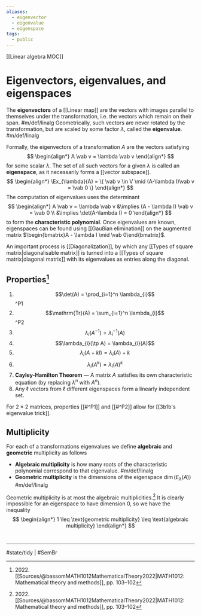 ```yaml
---
aliases:
  - eigenvector
  - eigenvalue
  - eigenspace
tags:
  - public
---
```

[[Linear algebra MOC]]
# Eigenvectors, eigenvalues, and eigenspaces
The **eigenvectors** of a [[Linear map]] are the vectors with images parallel to themselves under the transformation,
i.e. the vectors which remain on their span. #m/def/linalg 
Geometrically, such vectors are never rotated by the transformation,
but are scaled by some factor $\lambda$, called the **eigenvalue**.  #m/def/linalg 

Formally, the eigenvectors of a transformation $A$ are the vectors satisfying
$$
\begin{align*}
A \vab v = \lambda \vab v
\end{align*}
$$
for some scalar $\lambda$.
The set of all such vectors for a given $\lambda$ is called an **eigenspace**,
as it necessarily forms a [[vector subspace]].
$$
\begin{align*}
\Ex_{\lambda}(A) = \{ \vab v \in V \mid (A-\lambda I)\vab v = \vab 0 \}
\end{align*}
$$
The computation of eigenvalues uses the determinant
$$
\begin{align*}
A \vab v = \lambda \vab v &\implies (A - \lambda I) \vab v = \vab 0 \\
&\implies \det(A-\lambda I) = 0
\end{align*}
$$
to form the **characteristic polynomial**.
Once eigenvalues are known,
eigenspaces can be found using [[Gaußian elimination]] on the augmented matrix $\begin{bmatrix}A - \lambda I \mid \vab 0\end{bmatrix}$.


An important process is [[Diagonalization]],
by which any [[Types of square matrix|diagonalisable matrix]] is turned into a [[Types of square matrix|diagonal matrix]] with its eigenvalues as entries along the diagonal.

## Properties[^2022]
1. $$\det(A) = \prod_{i=1}^n \lambda_{i}$$ ^P1
2. $$\mathrm{Tr}(A) = \sum_{i=1}^n \lambda_{i}$$ ^P2
3. $$\lambda_{i}(A^{-1})=\lambda^{-1}_{i}(A)$$
4. $$\lambda_{i}(\tp A) = \lambda_{i}(A)$$
5. $$\lambda_{i}(A + kI) = \lambda_{i}(A) + k$$
6. $$\lambda_{i}(A^k) = \lambda_{i}(A)^k$$
7. **Cayley-Hamilton Theorem** — A matrix $A$ satisfies its own characteristic equation (by replacing $\lambda^n$ with $A^n$).
 8. Any $\ell$ vectors from $\ell$ different eigenspaces form a linearly independent set.

[^2022]: 2022\. [[Sources/@bassomMATH1012MathematicalTheory2022|MATH1012: Mathematical theory and methods]], pp. 103–102

For $2\times 2$ matrices, properties [[#^P1]] and [[#^P2]] allow for [[3b1b's eigenvalue trick]].

## Multiplicity
For each of a transformations eigenvalues we define **algebraic** and **geometric** multiplicity as follows

- **Algebraic multiplicity** is how many roots of the characteristic polynomial correspond to that eigenvalue. #m/def/linalg 
- **Geometric multiplicity** is the dimensions of the eigenspace $\dim({E_{\lambda}(A)})$ #m/def/linalg 

Geometric multiplicity is at most the algebraic multiplicities.[^2022]
It is clearly impossible for an eigenspace to have dimension 0,
so we have the inequality
$$
\begin{align*}
1 \leq \text{geometric multiplicity} \leq \text{algebraic multiplicity}
\end{align*}
$$


#
---
#state/tidy | #SemBr
